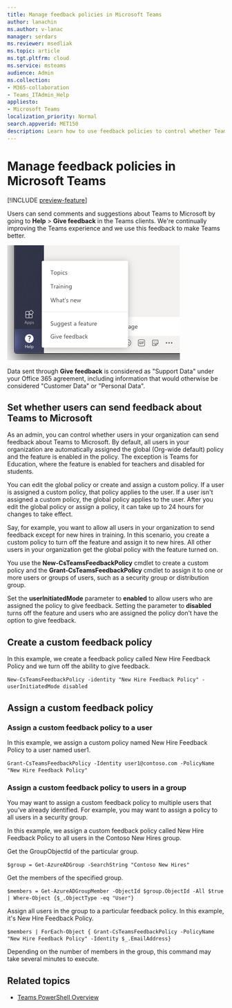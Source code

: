 ```yaml
---
title: Manage feedback policies in Microsoft Teams
author: lanachin
ms.author: v-lanac
manager: serdars
ms.reviewer: msedliak
ms.topic: article
ms.tgt.pltfrm: cloud
ms.service: msteams
audience: Admin
ms.collection: 
- M365-collaboration
- Teams_ITAdmin_Help
appliesto: 
- Microsoft Teams
localization_priority: Normal
search.appverid: MET150
description: Learn how to use feedback policies to control whether Teams users in your organization can submit feedback about Teams to Microsoft. 
---
```


# Manage feedback policies in Microsoft Teams

[!INCLUDE [preview-feature](includes/preview-feature.md)]

Users can send comments and suggestions about Teams to Microsoft by going to **Help** > **Give feedback** in the Teams clients. We're continually improving the Teams experience and we use this feedback to make Teams better.

![Screen shot of the Give feedback option in Teams](media/manage-feedback-policies-in-teams-give-feedback.png)

Data sent through **Give feedback** is considered as "Support Data" under your Office 365 agreement, including information that would otherwise be considered "Customer Data" or "Personal Data".

## Set whether users can send feedback about Teams to Microsoft

As an admin, you can control whether users in your organization can send feedback about Teams to Microsoft. By default, all users in your organization are automatically assigned the global (Org-wide default) policy and the feature is enabled in the policy. The exception is Teams for Education, where the feature is enabled for teachers and disabled for students.

You can edit the global policy or create and assign a custom policy. If a user is assigned a custom policy, that policy applies to the user. If a user isn't assigned a custom policy, the global policy applies to the user. After you edit the global policy or assign a policy, it can take up to 24 hours for changes to take effect.

Say, for example, you want to allow all users in your organization to send feedback except for new hires in training. In this scenario, you create a custom policy to turn off the feature and assign it to new hires. All other users in your organization get the global policy with the feature turned on.  

You use the **New-CsTeamsFeedbackPolicy** cmdlet to create a custom policy and the **Grant-CsTeamsFeedbackPolicy** cmdlet to assign it to one or more users or groups of users, such as a security group or distribution group. 

Set the **userInitiatedMode** parameter to **enabled** to allow users who are assigned the policy to give feedback. Setting the parameter to **disabled** turns off the feature and users who are assigned the policy don't have the option to give feedback.

## Create a custom feedback policy

In this example, we create a feedback policy called New Hire Feedback Policy and we turn off the ability to give feedback.

```
New-CsTeamsFeedbackPolicy -identity "New Hire Feedback Policy" -userInitiatedMode disabled
```

## Assign a custom feedback policy

### Assign a custom feedback policy to a user

In this example, we assign a custom policy named New Hire Feedback Policy to a user named user1.

```
Grant-CsTeamsFeedbackPolicy -Identity user1@contoso.com -PolicyName "New Hire Feedback Policy"
```
### Assign a custom feedback policy to users in a group

You may want to assign a custom feedback policy to multiple users that you’ve already identified. For example, you may want to assign a policy to all users in a security group.

In this example, we assign a custom feedback policy called New Hire Feedback Policy to all users in the Contoso New Hires group.  

Get the GroupObjectId of the particular group.
```
$group = Get-AzureADGroup -SearchString "Contoso New Hires"
```
Get the members of the specified group.
```
$members = Get-AzureADGroupMember -ObjectId $group.ObjectId -All $true | Where-Object {$_.ObjectType -eq "User"}
```
Assign all users in the group to a particular feedback policy. In this example, it's New Hire Feedback Policy.
```
$members | ForEach-Object { Grant-CsTeamsFeedbackPolicy -PolicyName "New Hire Feedback Policy" -Identity $_.EmailAddress}
``` 
Depending on the number of members in the group, this command may take several minutes to execute.

## Related topics

- [Teams PowerShell Overview](teams-powershell-overview.md)